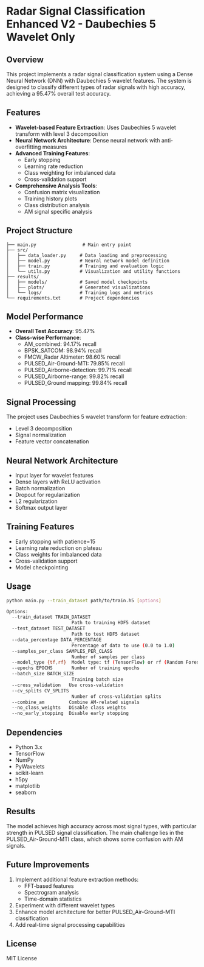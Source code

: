 # Radar Signal Classification Enhanced V2 - Daubechies 5 Wavelet Only

## Overview
This project implements a radar signal classification system using a Dense Neural Network (DNN) with Daubechies 5 wavelet features. The system is designed to classify different types of radar signals with high accuracy, achieving a 95.47% overall test accuracy.

## Features
- **Wavelet-based Feature Extraction**: Uses Daubechies 5 wavelet transform with level 3 decomposition
- **Neural Network Architecture**: Dense neural network with anti-overfitting measures
- **Advanced Training Features**:
  - Early stopping
  - Learning rate reduction
  - Class weighting for imbalanced data
  - Cross-validation support
- **Comprehensive Analysis Tools**:
  - Confusion matrix visualization
  - Training history plots
  - Class distribution analysis
  - AM signal specific analysis

## Project Structure
```
├── main.py                 # Main entry point
├── src/
│   ├── data_loader.py     # Data loading and preprocessing
│   ├── model.py           # Neural network model definition
│   ├── train.py           # Training and evaluation logic
│   └── utils.py           # Visualization and utility functions
├── results/
│   ├── models/            # Saved model checkpoints
│   ├── plots/             # Generated visualizations
│   └── logs/              # Training logs and metrics
└── requirements.txt       # Project dependencies
```

## Model Performance
- **Overall Test Accuracy**: 95.47%
- **Class-wise Performance**:
  - AM_combined: 94.17% recall
  - BPSK_SATCOM: 98.94% recall
  - FMCW_Radar Altimeter: 98.60% recall
  - PULSED_Air-Ground-MTI: 79.85% recall
  - PULSED_Airborne-detection: 99.71% recall
  - PULSED_Airborne-range: 99.82% recall
  - PULSED_Ground mapping: 99.84% recall

## Signal Processing
The project uses Daubechies 5 wavelet transform for feature extraction:
- Level 3 decomposition
- Signal normalization
- Feature vector concatenation

## Neural Network Architecture
- Input layer for wavelet features
- Dense layers with ReLU activation
- Batch normalization
- Dropout for regularization
- L2 regularization
- Softmax output layer

## Training Features
- Early stopping with patience=15
- Learning rate reduction on plateau
- Class weights for imbalanced data
- Cross-validation support
- Model checkpointing

## Usage
```bash
python main.py --train_dataset path/to/train.h5 [options]

Options:
  --train_dataset TRAIN_DATASET
                        Path to training HDF5 dataset
  --test_dataset TEST_DATASET
                        Path to test HDF5 dataset
  --data_percentage DATA_PERCENTAGE
                        Percentage of data to use (0.0 to 1.0)
  --samples_per_class SAMPLES_PER_CLASS
                        Number of samples per class
  --model_type {tf,rf}  Model type: tf (TensorFlow) or rf (Random Forest)
  --epochs EPOCHS       Number of training epochs
  --batch_size BATCH_SIZE
                        Training batch size
  --cross_validation   Use cross-validation
  --cv_splits CV_SPLITS
                        Number of cross-validation splits
  --combine_am         Combine AM-related signals
  --no_class_weights   Disable class weights
  --no_early_stopping  Disable early stopping
```

## Dependencies
- Python 3.x
- TensorFlow
- NumPy
- PyWavelets
- scikit-learn
- h5py
- matplotlib
- seaborn

## Results
The model achieves high accuracy across most signal types, with particular strength in PULSED signal classification. The main challenge lies in the PULSED_Air-Ground-MTI class, which shows some confusion with AM signals.

## Future Improvements
1. Implement additional feature extraction methods:
   - FFT-based features
   - Spectrogram analysis
   - Time-domain statistics
2. Experiment with different wavelet types
3. Enhance model architecture for better PULSED_Air-Ground-MTI classification
4. Add real-time signal processing capabilities

## License
MIT License
